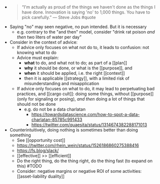 - > “I'm actually as proud of the things we haven't done as the things I have done. Innovation is saying 'no' to 1,000 things. You have to pick carefully.” — Steve Jobs #quote
- Saying "no" may seen negative, no pun intended. But it is necessary
	- e.g. contrary to the "and then" model, consider "drink rat poison _and then_ two liters of water per day"
- Consider in the context of advice:
	- If advice only focuses on what not do to, it leads to confusion: not knowing what to do
	- Advice must explain:
		- **what** to do, and what not to do; as part of a [[plan]]
		- **why** it should be done, or what is the [[purpose]], and
		- **when** it should be applied, i.e. the right [[context]]
		- then it is applicable [[strategy]], with a limited risk of misunderstanding and misapplication
	- If advice only focuses on what to do, it may lead to perpetuating bad practices, and [[cargo cult]]: doing some things, without [[purpose]] (only for signaling or posing), _and then_ doing a lot of things that should not be done
		- e.g. do not be a data charlatan
			- https://towardsdatascience.com/how-to-spot-a-data-charlatan-85785c991433
			- https://twitter.com/quaesita/status/1314674382288171013
- Counterintuitively, doing nothing is sometimes better than doing something
	- See [[opportunity cost]]
	- https://twitter.com/rhein_wein/status/1526186860275388416
	- https://fs.blog/slack/
	- [[effective]] >> [[efficient]]
	- Do the right thing, do the thing right, do the thing fast (to expand on this) #TODO
	- Consider: negative margins or negative ROI of some activities: [[asset-liability duality]]